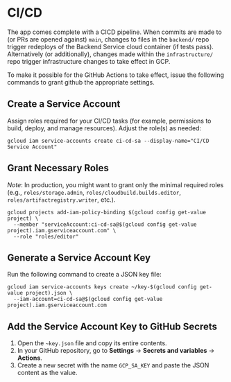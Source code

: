 # CI/CD

The app comes complete with a CICD pipeline.  When commits are made to (or PRs are opened against) `main`, changes to files in the `backend/` repo trigger redeploys of the Backend Service cloud container (if tests pass). Alternatively (or additionally), changes made within the `infrastructure/` repo trigger infrastructure changes to take effect in GCP.

To make it possible for the GitHub Actions to take effect, issue the following commands to grant github the appropriate settings.

## Create a Service Account

Assign roles required for your CI/CD tasks (for example, permissions to build, deploy, and manage resources). Adjust the role(s) as needed:

```shell
gcloud iam service-accounts create ci-cd-sa --display-name="CI/CD Service Account"
```

## Grant Necessary Roles

_Note_: In production, you might want to grant only the minimal required roles (e.g., `roles/storage.admin`, `roles/cloudbuild.builds.editor`, `roles/artifactregistry.writer`, etc.).

```shell
gcloud projects add-iam-policy-binding $(gcloud config get-value project) \
  --member "serviceAccount:ci-cd-sa@$(gcloud config get-value project).iam.gserviceaccount.com" \
  --role "roles/editor"
```

## Generate a Service Account Key

Run the following command to create a JSON key file:

```shell
gcloud iam service-accounts keys create ~/key-$(gcloud config get-value project).json \
  --iam-account=ci-cd-sa@$(gcloud config get-value project).iam.gserviceaccount.com
```

## Add the Service Account Key to GitHub Secrets

1.	Open the `~key.json` file and copy its entire contents.
2.	In your GitHub repository, go to **Settings** → **Secrets and variables** → **Actions**.
3.	Create a new secret with the name `GCP_SA_KEY` and paste the JSON content as the value.